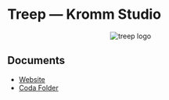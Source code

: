 # Treep — Kromm Studio

<p align="center">
 <img alt="treep logo" src="https://github.com/mrnossiom/treep/blob/main/assets/treep.png?raw=true">
</p>

## Documents

- [Website](https://mrnossiom.github.io/treep/)
- [Coda Folder](https://coda.io/workspaces/ws-9F0gjtDEZk/folders/fl-bISbDdA3_q)
